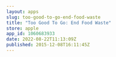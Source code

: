 ```yaml
---
layout: apps
slug: too-good-to-go-end-food-waste
title: "Too Good To Go: End Food Waste"
store: apple
app_id: 1060683933
date: 2022-08-22T11:13:09Z
published: 2015-12-08T16:11:45Z
---
```

